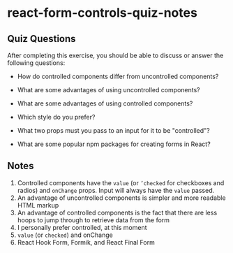 # react-form-controls-quiz-notes

## Quiz Questions

After completing this exercise, you should be able to discuss or answer the following questions:

- How do controlled components differ from uncontrolled components?

- What are some advantages of using uncontrolled components?

- What are some advantages of using controlled components?

- Which style do you prefer?

- What two props must you pass to an input for it to be "controlled"?

- What are some popular npm packages for creating forms in React?

## Notes

1. Controlled components have the `value` (or `’checked` for checkboxes and radios) and `onChange` props. Input will always have the `value` passed.
2. An advantage of uncontrolled components is simpler and more readable HTML markup
3. An advantage of controlled components is the fact that there are less hoops to jump through to retrieve data from the form
4. I personally prefer controlled, at this moment
5. `value` (or `checked`) and onChange
6. React Hook Form, Formik, and React Final Form
